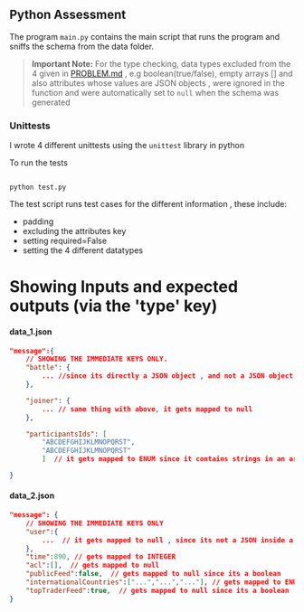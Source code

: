 ## Python Assessment


The program `main.py` contains the main script that runs the program and sniffs the schema from the data folder. 


> **Important Note:**  For the type checking, data types excluded from the 4 given in [PROBLEM.md](PROBLEM.md) , e.g boolean(true/false), empty arrays [] and also attributes whose values are JSON objects , were ignored in the function and were automatically set to `null` when the schema was generated


### Unittests
I wrote 4 different unittests using the `unittest` library in python

To run the tests
```console

python test.py
```

The test script runs test cases for the different information , these include:
- padding 
- excluding the attributes key 
- setting required=False
- setting the 4 different datatypes 


# Showing Inputs and expected outputs (via the 'type' key)

#### data_1.json
```json
"message":{
    // SHOWING THE IMMEDIATE KEYS ONLY.
    "battle": {
        ... //since its directly a JSON object , and not a JSON object in an array , it maps to null
    },

    "joiner": {
        ... // same thing with above, it gets mapped to null
    },

    "participantsIds": [
        "ABCDEFGHIJKLMNOPQRST",
        "ABCDEFGHIJKLMNOPQRST"
        ]  // it gets mapped to ENUM since it contains strings in an array.

}
```



#### data_2.json

```json
"message": {
    // SHOWING THE IMMEDIATE KEYS ONLY
    "user":{
        ...  // it gets mapped to null , since its not a JSON inside a list
    }, 
    "time":890, // gets mapped to INTEGER
    "acl":[],  // gets mapped to null 
    "publicFeed":false,  // gets mapped to null since its a boolean
    "internationalCountries":["...","...","..."], // gets mapped to ENUM , string inside an array
    "topTraderFeed":true,  // gets mapped to null since its a boolean
}
```